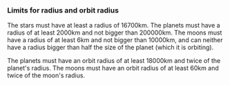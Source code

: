 

### Limits for radius and orbit radius
The stars must have at least a radius of 16700km.
The planets must have a radius of at least 2000km and not bigger than 200000km.
The moons must have a radius of at least 6km and not bigger than 10000km, and can neither have a radius bigger than half the size of the planet (which it is orbiting).

The planets must have an orbit radius of at least 18000km and twice of the planet's radius.
The moons must have an orbit radius of at least 60km and twice of the moon's radius.

